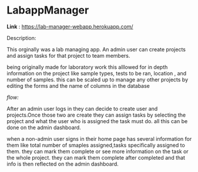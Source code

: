 # LabappManager

**Link** : https://lab-manager-webapp.herokuapp.com/


Description:

This orginally was a lab managing app. An admin user can
create projects and assign tasks for that project to team members.

being originally made for laboratory work this alllowed for in depth information on the project
like sample types, tests to be ran, location , and number of samples.
this can be scaled up to manage any other projects by editing the forms and the name of columns in the database

*flow:*

After an admin user logs in they can decide to create user and projects.Once those two are create they can assign tasks 
by selecting the project and what the user who is assigned the task must do. all this can be done on the admin dashboard.

when a non-admin user signs in their home page has several information for them like total number of smaples assigned,tasks specifically assigned to them.
they can mark them complete or see more information on the task or the whole project. they can mark them complete after completed and that info is then 
reflected on the admin dashboard.



